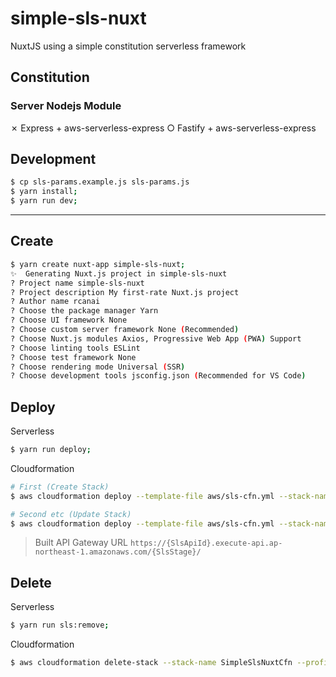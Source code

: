 # simple-sls-nuxt

NuxtJS using a simple constitution serverless framework

## Constitution

### Server Nodejs Module

✗ Express + aws-serverless-express 
○ Fastify + aws-serverless-express 

## Development

```bash
$ cp sls-params.example.js sls-params.js
$ yarn install;
$ yarn run dev;
```
___

## Create

```bash
$ yarn create nuxt-app simple-sls-nuxt;
✨  Generating Nuxt.js project in simple-sls-nuxt
? Project name simple-sls-nuxt
? Project description My first-rate Nuxt.js project
? Author name rcanai
? Choose the package manager Yarn
? Choose UI framework None
? Choose custom server framework None (Recommended)
? Choose Nuxt.js modules Axios, Progressive Web App (PWA) Support
? Choose linting tools ESLint
? Choose test framework None
? Choose rendering mode Universal (SSR)
? Choose development tools jsconfig.json (Recommended for VS Code)
```

## Deploy

Serverless

```bash
$ yarn run deploy;
```

Cloudformation

```bash
# First (Create Stack)
$ aws cloudformation deploy --template-file aws/sls-cfn.yml --stack-name SimpleSlsNuxtCfn --parameter-overrides SlsStage=production SlsApiId=XXX --profile XXX;

# Second etc (Update Stack)
$ aws cloudformation deploy --template-file aws/sls-cfn.yml --stack-name SimpleSlsNuxtCfn --profile XXX;
```

> Built API Gateway URL 
> `https://{SlsApiId}.execute-api.ap-northeast-1.amazonaws.com/{SlsStage}/`

## Delete

Serverless

```bash
$ yarn run sls:remove;
```

Cloudformation

```bash
$ aws cloudformation delete-stack --stack-name SimpleSlsNuxtCfn --profile XXX;
```
